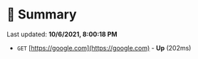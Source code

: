 # 📖 Summary
Last updated: **10/6/2021, 8:00:18 PM**

- `GET` [https://google.com](https://google.com) - **Up** (202ms)
